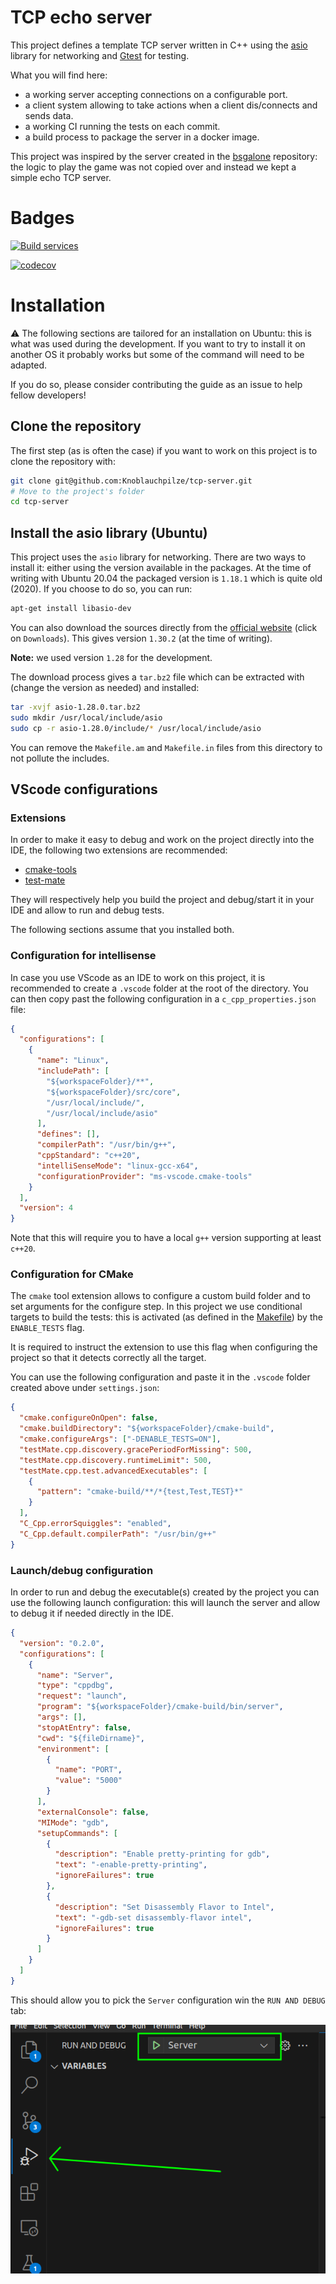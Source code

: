 # TCP echo server

This project defines a template TCP server written in C++ using the [asio](https://think-async.com/Asio/) library for networking and [Gtest](https://github.com/google/googletest) for testing.

What you will find here:

- a working server accepting connections on a configurable port.
- a client system allowing to take actions when a client dis/connects and sends data.
- a working CI running the tests on each commit.
- a build process to package the server in a docker image.

This project was inspired by the server created in the [bsgalone](https://github.com/Knoblauchpilze/bsgalone) repository: the logic to play the game was not copied over and instead we kept a simple echo TCP server.

# Badges

[![Build services](https://github.com/Knoblauchpilze/tcp-server/actions/workflows/build-and-push.yml/badge.svg)](https://github.com/Knoblauchpilze/tcp-server/actions/workflows/build-and-push.yml)

[![codecov](https://codecov.io/gh/Knoblauchpilze/tcp-server/graph/badge.svg?token=UZQOYDWZJ6)](https://codecov.io/gh/Knoblauchpilze/tcp-server)

# Installation

⚠️ The following sections are tailored for an installation on Ubuntu: this is what was used during the development. If you want to try to install it on another OS it probably works but some of the command will need to be adapted.

If you do so, please consider contributing the guide as an issue to help fellow developers!

## Clone the repository

The first step (as is often the case) if you want to work on this project is to clone the repository with:

```bash
git clone git@github.com:Knoblauchpilze/tcp-server.git
# Move to the project's folder
cd tcp-server
```

## Install the asio library (Ubuntu)

This project uses the `asio` library for networking. There are two ways to install it: either using the version available in the packages. At the time of writing with Ubuntu 20.04 the packaged version is `1.18.1` which is quite old (2020). If you choose to do so, you can run:

```bash
apt-get install libasio-dev
```

You can also download the sources directly from the [official website](https://think-async.com/Asio/) (click on `Downloads`). This gives version `1.30.2` (at the time of writing).

**Note:** we used version `1.28` for the development.

The download process gives a `tar.bz2` file which can be extracted with (change the version as needed) and installed:

```bash
tar -xvjf asio-1.28.0.tar.bz2
sudo mkdir /usr/local/include/asio
sudo cp -r asio-1.28.0/include/* /usr/local/include/asio
```

You can remove the `Makefile.am` and `Makefile.in` files from this directory to not pollute the includes.

## VScode configurations

### Extensions

In order to make it easy to debug and work on the project directly into the IDE, the following two extensions are recommended:

- [cmake-tools](https://marketplace.visualstudio.com/items?itemName=ms-vscode.cmake-tools)
- [test-mate](https://marketplace.visualstudio.com/items?itemName=matepek.vscode-catch2-test-adapter)

They will respectively help you build the project and debug/start it in your IDE and allow to run and debug tests.

The following sections assume that you installed both.

### Configuration for intellisense

In case you use VScode as an IDE to work on this project, it is recommended to create a `.vscode` folder at the root of the directory. You can then copy past the following configuration in a `c_cpp_properties.json` file:

```json
{
  "configurations": [
    {
      "name": "Linux",
      "includePath": [
        "${workspaceFolder}/**",
        "${workspaceFolder}/src/core",
        "/usr/local/include/",
        "/usr/local/include/asio"
      ],
      "defines": [],
      "compilerPath": "/usr/bin/g++",
      "cppStandard": "c++20",
      "intelliSenseMode": "linux-gcc-x64",
      "configurationProvider": "ms-vscode.cmake-tools"
    }
  ],
  "version": 4
}
```

Note that this will require you to have a local `g++` version supporting at least `c++20`.

### Configuration for CMake

The `cmake` tool extension allows to configure a custom build folder and to set arguments for the configure step. In this project we use conditional targets to build the tests: this is activated (as defined in the [Makefile](Makefile)) by the `ENABLE_TESTS` flag.

It is required to instruct the extension to use this flag when configuring the project so that it detects correctly all the target.

You can use the following configuration and paste it in the `.vscode` folder created above under `settings.json`:

```json
{
  "cmake.configureOnOpen": false,
  "cmake.buildDirectory": "${workspaceFolder}/cmake-build",
  "cmake.configureArgs": ["-DENABLE_TESTS=ON"],
  "testMate.cpp.discovery.gracePeriodForMissing": 500,
  "testMate.cpp.discovery.runtimeLimit": 500,
  "testMate.cpp.test.advancedExecutables": [
    {
      "pattern": "cmake-build/**/*{test,Test,TEST}*"
    }
  ],
  "C_Cpp.errorSquiggles": "enabled",
  "C_Cpp.default.compilerPath": "/usr/bin/g++"
}
```

### Launch/debug configuration

In order to run and debug the executable(s) created by the project you can use the following launch configuration: this will launch the server and allow to debug it if needed directly in the IDE.

```json
{
  "version": "0.2.0",
  "configurations": [
    {
      "name": "Server",
      "type": "cppdbg",
      "request": "launch",
      "program": "${workspaceFolder}/cmake-build/bin/server",
      "args": [],
      "stopAtEntry": false,
      "cwd": "${fileDirname}",
      "environment": [
        {
          "name": "PORT",
          "value": "5000"
        }
      ],
      "externalConsole": false,
      "MIMode": "gdb",
      "setupCommands": [
        {
          "description": "Enable pretty-printing for gdb",
          "text": "-enable-pretty-printing",
          "ignoreFailures": true
        },
        {
          "description": "Set Disassembly Flavor to Intel",
          "text": "-gdb-set disassembly-flavor intel",
          "ignoreFailures": true
        }
      ]
    }
  ]
}
```

This should allow you to pick the `Server` configuration win the `RUN AND DEBUG` tab:

![Launch config](resources/launch-config.png)
